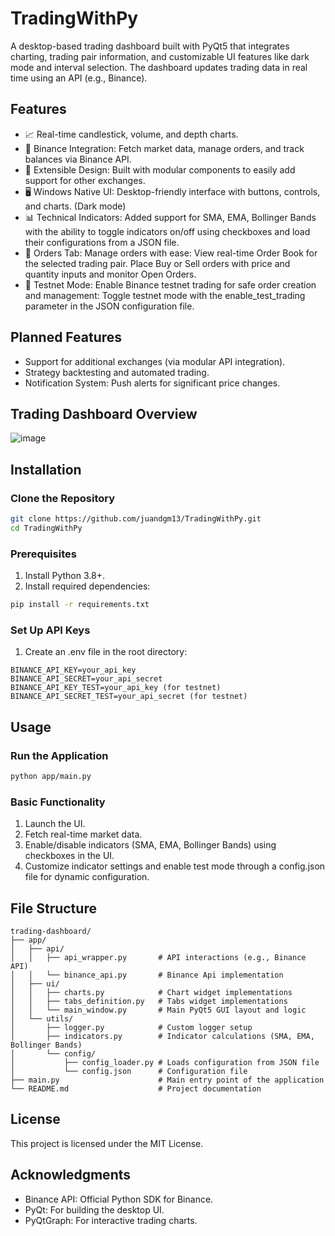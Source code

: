 # TradingWithPy
A desktop-based trading dashboard built with PyQt5 that integrates charting, trading pair information, and customizable UI features like dark mode and interval selection. The dashboard updates trading data in real time using an API (e.g., Binance).

## Features
- 📈 Real-time candlestick, volume, and depth charts.
- 🔄 Binance Integration: Fetch market data, manage orders, and track balances via Binance API.
- 🔧 Extensible Design: Built with modular components to easily add support for other exchanges.
- 🖥️ Windows Native UI: Desktop-friendly interface with buttons, controls, and charts. (Dark mode)
- 📊 Technical Indicators: Added support for SMA, EMA, Bollinger Bands with the ability to toggle indicators on/off using checkboxes and load their configurations from a JSON file.
- 🛒 Orders Tab: Manage orders with ease: View real-time Order Book for the selected trading pair. Place Buy or Sell orders with price and quantity inputs and monitor Open Orders.
- 🧪 Testnet Mode: Enable Binance testnet trading for safe order creation and management: Toggle testnet mode with the enable_test_trading parameter in the JSON configuration file.
  
## Planned Features
- Support for additional exchanges (via modular API integration).
- Strategy backtesting and automated trading.
- Notification System: Push alerts for significant price changes.

## Trading Dashboard Overview
![image](https://github.com/user-attachments/assets/1611bdaa-bba7-4097-8da0-60cd3b004e69)

## Installation

### Clone the Repository
```bash
git clone https://github.com/juandgm13/TradingWithPy.git
cd TradingWithPy
```

### Prerequisites
1. Install Python 3.8+.
2. Install required dependencies:
```bash
pip install -r requirements.txt
```
### Set Up API Keys
1. Create an .env file in the root directory:
```plaintext
BINANCE_API_KEY=your_api_key
BINANCE_API_SECRET=your_api_secret
BINANCE_API_KEY_TEST=your_api_key (for testnet)
BINANCE_API_SECRET_TEST=your_api_secret (for testnet)
```

## Usage
### Run the Application
```bash
python app/main.py
```
### Basic Functionality
1. Launch the UI.
2. Fetch real-time market data.
3. Enable/disable indicators (SMA, EMA, Bollinger Bands) using checkboxes in the UI.
4. Customize indicator settings and enable test mode through a config.json file for dynamic configuration.

## File Structure
```plantext
trading-dashboard/
├── app/
│   ├── api/
│   │   ├── api_wrapper.py       # API interactions (e.g., Binance API)
│   │   └── binance_api.py       # Binance Api implementation
│   ├── ui/
│   │   ├── charts.py            # Chart widget implementations
│   │   ├── tabs_definition.py   # Tabs widget implementations
│   │   └── main_window.py       # Main PyQt5 GUI layout and logic
│   └── utils/         
│       ├── logger.py            # Custom logger setup
│       ├── indicators.py        # Indicator calculations (SMA, EMA, Bollinger Bands)  
│       └── config/
│           ├── config_loader.py # Loads configuration from JSON file
│           └── config.json      # Configuration file  
├── main.py                      # Main entry point of the application
└── README.md                    # Project documentation
```

## License
This project is licensed under the MIT License.

## Acknowledgments
- Binance API: Official Python SDK for Binance.
- PyQt: For building the desktop UI.
- PyQtGraph: For interactive trading charts.

